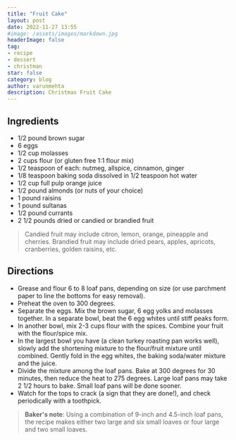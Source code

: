```yaml
---
title: "Fruit Cake"
layout: post
date: 2022-11-27 13:55
#image: /assets/images/markdown.jpg
headerImage: false
tag:
- recipe
- dessert
- christman
star: false
category: blog
author: varunmehta
description: Christmas Fruit Cake
---
```



## Ingredients
- 1/2 pound brown sugar
- 6 eggs
- 1/2 cup molasses
- 2 cups flour (or gluten free 1:1 flour mix)
- 1/2 teaspoon of each: nutmeg, allspice, cinnamon, ginger
- 1/8 teaspoon baking soda dissolved in 1/2 teaspoon hot water
- 1/2 cup full pulp orange juice 
- 1/2 pound almonds (or nuts of your choice)
- 1 pound raisins
- 1 pound sultanas
- 1/2 pound currants
- 2 1/2 pounds dried or candied or brandied fruit
  
> Candied fruit may include citron, lemon, orange, pineapple and cherries. Brandied fruit may include dried pears, apples, apricots, cranberries, golden raisins, etc.


## Directions
- Grease and flour 6 to 8 loaf pans, depending on size (or use parchment paper to line the bottoms for easy removal).
- Preheat the oven to 300 degrees.
- Separate the eggs. Mix the brown sugar, 6 egg yolks and molasses together. In a separate bowl, beat the 6 egg whites until stiff peaks form.
- In another bowl, mix 2-3 cups flour with the spices. Combine your fruit with the flour/spice mix.
- In the largest bowl you have (a clean turkey roasting pan works well), slowly add the shortening mixture to the flour/fruit mixture until combined. Gently fold in the egg whites, the baking soda/water mixture and the juice.
- Divide the mixture among the loaf pans. Bake at 300 degrees for 30 minutes, then reduce the heat to 275 degrees. Large loaf pans may take 2 1/2 hours to bake. Small loaf pans will be done sooner.
- Watch for the tops to crack (a sign that they are done!), and check periodically with a toothpick.
> **Baker's note**: Using a combination of 9-inch and 4.5-inch loaf pans, the recipe makes either two large and six small loaves or four large and two small loaves.
